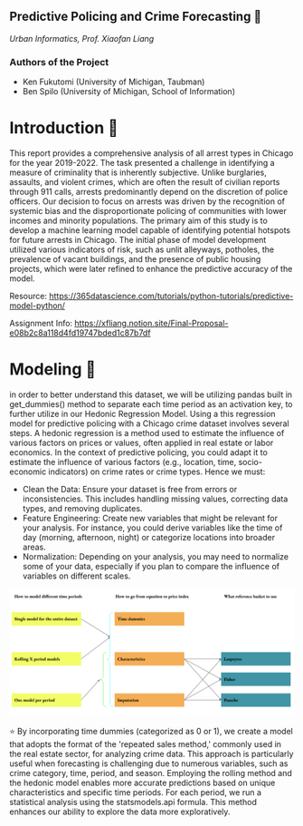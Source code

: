 ## ****Predictive Policing and Crime Forecasting 👮****
*Urban Informatics, Prof. Xiaofan Liang*

### Authors of the Project
- Ken Fukutomi (University of Michigan, Taubman)
- Ben Spilo (University of Michigan, School of Information)
  
# **Introduction 📌** 
This report provides a comprehensive analysis of all arrest types in Chicago for the year 2019-2022. The task presented a challenge in identifying a measure of criminality that is inherently subjective. Unlike burglaries, assaults, and violent crimes, which are often the result of civilian reports through 911 calls, arrests predominantly depend on the discretion of police officers. Our decision to focus on arrests was driven by the recognition of systemic bias and the disproportionate policing of communities with lower incomes and minority populations. The primary aim of this study is to develop a machine learning model capable of identifying potential hotspots for future arrests in Chicago. The initial phase of model development utilized various indicators of risk, such as unlit alleyways, potholes, the prevalence of vacant buildings, and the presence of public housing projects, which were later refined to enhance the predictive accuracy of the model.

Resource:
https://365datascience.com/tutorials/python-tutorials/predictive-model-python/

Assignment Info: https://xfliang.notion.site/Final-Proposal-e08b2c8a118d4fd19747bded1c87b7df

# **Modeling 🔨** 
in order to better understand this dataset, we will be utilizing pandas built in get_dummies() method to separate each time period as an activation key, to further utilize in our Hedonic Regression Model. Using a this regression model for predictive policing with a Chicago crime dataset involves several steps. A hedonic regression is a method used to estimate the influence of various factors on prices or values, often applied in real estate or labor economics. In the context of predictive policing, you could adapt it to estimate the influence of various factors (e.g., location, time, socio-economic indicators) on crime rates or crime types.
Hence we must:
- Clean the Data: Ensure your dataset is free from errors or inconsistencies. This includes handling missing values, correcting data types, and removing duplicates.
- Feature Engineering: Create new variables that might be relevant for your analysis. For instance, you could derive variables like the time of day (morning, afternoon, night) or categorize locations into broader areas.
- Normalization: Depending on your analysis, you may need to normalize some of your data, especially if you plan to compare the influence of variables on different scales.

![Image Alt text](/additional/model.jpg)

⭐ By incorporating time dummies (categorized as 0 or 1), we create a model that adopts the format of the 'repeated sales method,' commonly used in the real estate sector, for analyzing crime data. This approach is particularly useful when forecasting is challenging due to numerous variables, such as crime category, time, period, and season. Employing the rolling method and the hedonic model enables more accurate predictions based on unique characteristics and specific time periods. For each period, we run a statistical analysis using the statsmodels.api formula. This method enhances our ability to explore the data more exploratively.

